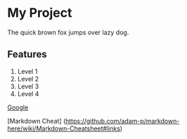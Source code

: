 # My Project

The quick brown fox jumps over lazy dog.

## Features
1. Level 1
2. Level 2
3. Level 3
4. Level 4

[Google](https://www.google.com)

[Markdown Cheat] (https://github.com/adam-p/markdown-here/wiki/Markdown-Cheatsheet#links)

